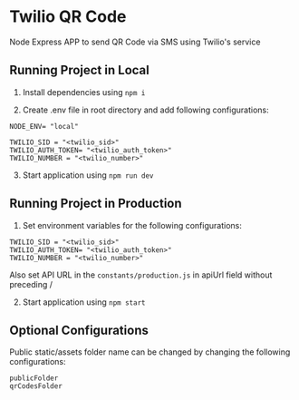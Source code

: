 # Twilio QR Code

Node Express APP to send QR Code via SMS using Twilio's service

## Running Project in Local

1. Install dependencies using `npm i`

2. Create .env file in root directory and add following configurations:

```
NODE_ENV= "local"

TWILIO_SID = "<twilio_sid>"
TWILIO_AUTH_TOKEN= "<twilio_auth_token>"
TWILIO_NUMBER = "<twilio_number>"

```

3. Start application using `npm run dev`

## Running Project in Production

1. Set environment variables for the following configurations:

```
TWILIO_SID = "<twilio_sid>"
TWILIO_AUTH_TOKEN= "<twilio_auth_token>"
TWILIO_NUMBER = "<twilio_number>"

```

Also set API URL in the `constants/production.js` in apiUrl field without preceding /

2. Start application using `npm start`

## Optional Configurations

Public static/assets folder name can be changed by changing the following configurations:

```
publicFolder
qrCodesFolder
```
